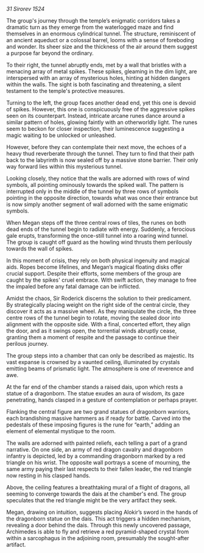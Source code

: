 *31 Sirorev 1524*

The group's journey through the temple’s enigmatic corridors takes a dramatic turn as they emerge from the waterlogged maze and find themselves in an enormous cylindrical tunnel. The structure, reminiscent of an ancient aqueduct or a colossal barrel, looms with a sense of foreboding and wonder. Its sheer size and the thickness of the air around them suggest a purpose far beyond the ordinary.

To their right, the tunnel abruptly ends, met by a wall that bristles with a menacing array of metal spikes. These spikes, gleaming in the dim light, are interspersed with an array of mysterious holes, hinting at hidden dangers within the walls. The sight is both fascinating and threatening, a silent testament to the temple's protective measures.

Turning to the left, the group faces another dead end, yet this one is devoid of spikes. However, this one is conspicuously free of the aggressive spikes seen on its counterpart. Instead, intricate arcane runes dance around a similar pattern of holes, glowing faintly with an otherworldly light. The runes seem to beckon for closer inspection, their luminescence suggesting a magic waiting to be unlocked or unleashed.

However, before they can contemplate their next move, the echoes of a heavy thud reverberate through the tunnel. They turn to find that their path back to the labyrinth is now sealed off by a massive stone barrier. Their only way forward lies within this mysterious tunnel.

Looking closely, they notice that the walls are adorned with rows of wind symbols, all pointing ominously towards the spiked wall. The pattern is interrupted only in the middle of the tunnel by three rows of symbols pointing in the opposite direction, towards what was once their entrance but is now simply another segment of wall adorned with the same enigmatic symbols.

When Megan steps off the three central rows of tiles, the runes on both dead ends of the tunnel begin to radiate with energy. Suddenly, a ferocious gale erupts, transforming the once-still tunnel into a roaring wind tunnel. The group is caught off guard as the howling wind thrusts them perilously towards the wall of spikes.

In this moment of crisis, they rely on both physical ingenuity and magical aids. Ropes become lifelines, and Megan’s magical floating disks offer crucial support. Despite their efforts, some members of the group are caught by the spikes' cruel embrace. With swift action, they manage to free the impaled before any fatal damage can be inflicted.

Amidst the chaos, Sir Roderick discerns the solution to their predicament. By strategically placing weight on the right side of the central circle, they discover it acts as a massive wheel. As they manipulate the circle, the three centre rows of the tunnel begin to rotate, moving the sealed door into alignment with the opposite side. With a final, concerted effort, they align the door, and as it swings open, the torrential winds abruptly cease, granting them a moment of respite and the passage to continue their perilous journey.

The group steps into a chamber that can only be described as majestic. Its vast expanse is crowned by a vaunted ceiling, illuminated by crystals emitting beams of prismatic light. The atmosphere is one of reverence and awe.

At the far end of the chamber stands a raised dais, upon which rests a statue of a dragonborn. The statue exudes an aura of wisdom, its gaze penetrating, hands clasped in a gesture of contemplation or perhaps prayer.

Flanking the central figure are two grand statues of dragonborn warriors, each brandishing massive hammers as if ready for battle. Carved into the pedestals of these imposing figures is the rune for “earth,” adding an element of elemental mystique to the room.

The walls are adorned with painted reliefs, each telling a part of a grand narrative. On one side, an army of red dragon cavalry and dragonborn infantry is depicted, led by a commanding dragonborn marked by a red triangle on his wrist. The opposite wall portrays a scene of mourning, the same army paying their last respects to their fallen leader, the red triangle now resting in his clasped hands.

Above, the ceiling features a breathtaking mural of a flight of dragons, all seeming to converge towards the dais at the chamber's end. The group speculates that the red triangle might be the very artifact they seek.

Megan, drawing on intuition, suggests placing Alokir’s sword in the hands of the dragonborn statue on the dais. This act triggers a hidden mechanism, revealing a door behind the dais. Through this newly uncovered passage, Archimedes is able to fly and retrieve a red pyramid-shaped crystal from within a sarcophagus in the adjoining room, presumably the sought-after artifact.